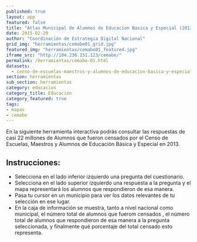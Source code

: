 ```yaml
---
published: true
layout: app
featured: false
title: "Atlas Municipal de Alumnos de Educacion Basica y Especial (2013)"
date: 2015-02-20
author: "Coordinación de Estrategia Digital Nacional"
grid_img: "herramientas/cemabe01_grid.jpg"
featured_img: "herramientas/cemabe01_featured.jpg"
iframe_src: "http://104.236.151.123/cemabe/"
permalink: /herramientas/cemabe-01.html
datasets:
  - censo-de-escuelas-maestros-y-alumnos-de-educacion-basica-y-especial
section: herramientas
sub_section: herramientas
category: educacion
category_title: Educación
category_featured: true
tags:
- mapas
- cemabe
---
```



<p>En la siguiente herramienta interactiva podrás consultar las respuestas de casi 22 millones de Alumnos que fueron censados por el Censo de Escuelas, Maestros y Alumnos de Educación Básica y Especial en 2013.</p> <h2>Instrucciones:</h2> <ul> <li>Selecciona en el lado inferior izquierdo una pregunta del cuestionario.</li> <li>Selecciona en el lado superior izquierdo una respuesta a la pregunta y el mapa representará los alumnos que respondieron de esa manera.</li> <li>Pasa tu cursor en un municipio para ver los datos relevantes de tu selección en ese lugar. </li>
<li>En la caja de información se muestra, tanto a nivel nacional como municipal, el número total de alumnos que fuerom censados , el número total de alumnos que respondieron de esa manera a la pregunta seleccionada, y finalmente qué porcentaje del total censado esto representa.</li> </ul>
